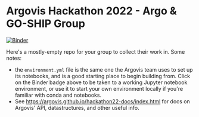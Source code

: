 # Argovis Hackathon 2022 - Argo & GO-SHIP Group

[![Binder](https://mybinder.org/badge_logo.svg)](https://mybinder.org/v2/gh/argovis/hackathon22-grid-slices-1/HEAD)

Here's a mostly-empty repo for your group to collect their work in. Some notes:

 - the `environment.yml` file is the same one the Argovis team uses to set up its notebooks, and is a good starting place to begin building from. Click on the Binder badge above to be taken to a working Jupyter notebook environment, or use it to start your own environment locally if you're familiar with conda and notebooks.
 - See https://argovis.github.io/hackathon22-docs/index.html for docs on Argovis' API, datastructures, and other useful info.
